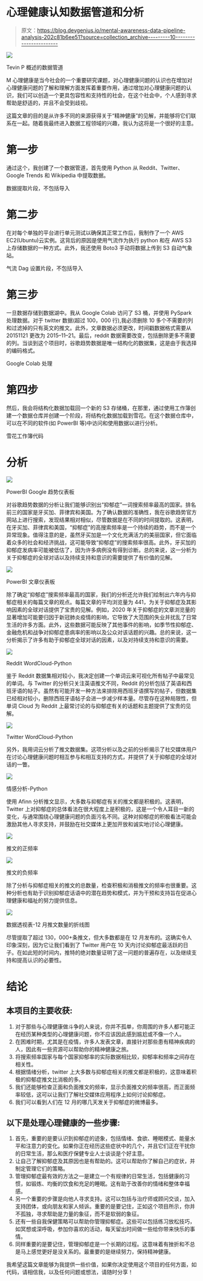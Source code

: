 # 心理健康认知数据管道和分析

> 原文：<https://blog.devgenius.io/mental-awareness-data-pipeline-analysis-202c81b6ee51?source=collection_archive---------10----------------------->

![](img/8e7c3e89440d0ac17864b5d5ed72e43e.png)

Tevin P 概述的数据管道

M 心理健康是当今社会的一个重要研究课题，对心理健康问题的认识也在增加对心理健康问题的了解和理解方面发挥着重要作用，通过增加对心理健康问题的认识，我们可以创造一个更具包容性和支持性的社会，在这个社会中，个人感到寻求帮助是舒适的，并且不会受到歧视。

这篇文章的目的是从许多不同的来源获得关于“精神健康”的见解，并能够将它们联系在一起。随着我最终进入数据工程领域的兴趣，我认为这将是一个很好的主意。

# 第一步

通过这个，我创建了一个数据管道，首先使用 Python 从 Reddit、Twitter、Google Trends 和 Wikipedia 中提取数据。

数据提取片段，不包括导入

# 第二步

在对每个单独的平台进行单元测试以确保其正常工作后，我制作了一个 AWS EC2(Ubuntu)云实例。这背后的原因是使用气流作为执行 python 和在 AWS S3 上存储数据的一种方式。此外，我还使用 Boto3 手动将数据上传到 S3 自动气象站。

气流 Dag 设置片段，不包括导入

# 第三步

一旦数据存储到数据湖中。我从 Google Colab 访问了 S3 桶，并使用 PySpark 处理数据。对于 twitter 数据(超过 100，000 行),我必须删除 10 多个不需要的列和过滤掉的只有英文的推文。此外，文章数据必须更改，时间戳数据格式需要从 20151121 更改为 2015–11–21。最后，reddit 数据需要改变，包括删除更多不需要的列。当谈到这个项目时，谷歌趋势数据是唯一结构化的数据集，这是由于我选择的编码格式。

Google Colab 处理

# **第四步**

然后，我会将结构化数据加载回一个新的 S3 存储桶，在那里，通过使用工作簿创建一个数据仓库并创建一个阶段，将结构化数据加载到雪花。在这个数据仓库中，可以在不同的软件(如 PowerBI 等)中访问和使用数据以进行分析。

雪花工作簿代码

# 分析

![](img/572f08066ae7401a0a3094b0af71b86c.png)

PowerBI Google 趋势仪表板

对谷歌趋势数据的分析让我们能够识别出“抑郁症”一词搜索频率最高的国家。排名前三的国家是牙买加、菲律宾和美国。为了确认数据的准确性，我在谷歌趋势官方网站上进行搜索，发现结果相对相似，尽管数据是在不同的时间提取的。这表明，在牙买加、菲律宾和美国，“抑郁症”的高搜索频率是一个持续的趋势，而不是一个异常现象。值得注意的是，虽然牙买加是一个文化充满活力的美丽国家，但它面临着众多的社会和经济挑战，这可能导致“抑郁症”的搜索频率很高。此外，牙买加的抑郁症发病率可能被低估了，因为许多病例没有得到诊断。总的来说，这一分析为关于抑郁症的全球对话以及持续支持和意识的需要提供了有价值的见解。

![](img/a3ff81bb7a40f52367bea8c5343965bb.png)

PowerBI 文章仪表板

除了确定“抑郁症”搜索频率最高的国家，我们的分析还允许我们绘制出六年内与抑郁症相关的每篇文章的观点。每篇文章的平均浏览量为 441，为关于抑郁症及其影响因素的全球对话提供了宝贵的见解。例如，2020 年关于抑郁症的文章浏览量的显著增加可能要归因于新冠肺炎疫情的影响，它导致了大范围的失业并扰乱了日常生活的许多方面。此外，这些数据可能反映了其他事件的影响，如季节性抑郁症、金融危机和战争对抑郁症患病率的影响以及公众对该话题的兴趣。总的来说，这一分析揭示了许多有助于抑郁症全球对话的因素，以及对持续支持和意识的需要。

![](img/abc950c8f50d6cf866e110a85e3b8340.png)

Reddit WordCloud-Python

鉴于 Reddit 数据集相对较小，我决定创建一个单词云来可视化所有帖子中最常见的单词。与 Twitter 的分析只关注英语推文不同，Reddit 的分析包括了英语和西班牙语的帖子。虽然有可能开发一种方法来排除用西班牙语撰写的帖子，但数据集已经相对较小，删除西班牙语帖子会进一步减少样本量。尽管存在这种局限性，但单词 Cloud 为 Reddit 上最常讨论的与抑郁症有关的话题和主题提供了宝贵的见解。

![](img/97cf356d165666129fceffbe8eea08af.png)

Twitter WordCloud-Python

另外，我用词云分析了推文数据集。这项分析以及之前的分析揭示了社交媒体用户在讨论心理健康问题时相互参与和相互支持的方式，并提供了关于抑郁症的全球对话的一瞥。

![](img/60bf74a1bacbf6cdbc19d4494ad1ec18.png)

情感分析-Python

使用 Afinn 分析推文显示，大多数与抑郁症有关的推文都是积极的。这表明，Twitter 上对抑郁症的总体看法在很大程度上是积极的，这是一个令人耳目一新的变化，与通常围绕心理健康问题的负面污名不同。这种对抑郁症的积极看法可能会激励其他人寻求支持，并鼓励在社交媒体上更加开放和诚实地讨论心理健康。

![](img/c1629dea57a3ca847d52160568b10866.png)

推文的正频率

![](img/3c03baa48cf1cd6770331573cf76ba21.png)

推文的负频率

除了分析与抑郁症相关的推文的总数量，检查积极和消极推文的频率也很重要。这种分析也有助于识别抑郁症话语中的潜在趋势和模式，并为干预和支持旨在促进心理健康和福祉的努力提供信息。

![](img/117bf12f889fc257eccd76929043448f.png)

数据透视表-12 月推文数量的折线图

尽管提取了超过 130，000+条推文，但大多数都是在 12 月发布的。这确实令人印象深刻，因为它让我们看到了 Twitter 用户在 10 天内讨论抑郁症最活跃的日子。在如此短的时间内，推特的绝对数量证明了这一问题的普遍存在，以及继续支持和提高认识的必要性。

# 结论

## 本项目的主要收获:

1.  对于那些与心理健康做斗争的人来说，你并不孤单，你周围的许多人都可能正在经历某种类型的心理健康问题，你不应该因此感到尴尬或不像一个人。
2.  在困难时期，尤其是在疫情，许多人发表文章，直接针对那些患有精神疾病的人，因此有一些资源可以帮助你的精神健康之旅。
3.  将搜索频率国家与每个国家抑郁率的实际数据相比较，抑郁率和频率之间存在相关性。
4.  根据情绪分析，twitter 上大多数与抑郁症相关的推文都是积极的，这意味着积极的抑郁症推文比消极的多。
5.  我们还能够检查正面和负面推文的频率，显示负面推文的频率很高，而正面频率较低，这可以让我们了解社交媒体应用程序上如何讨论抑郁症。
6.  我们可以看到人们在 12 月的哪几天发关于抑郁症的微博最多。

## 以下是处理心理健康的一些步骤:

1.  首先，重要的是要认识到抑郁症的迹象，包括情绪、食欲、睡眠模式、能量水平和注意力的变化。如果你正在经历这些症状中的几个，并且它们正在干扰你的日常生活，那么和医疗保健专业人士谈谈是个好主意。
2.  让自己了解抑郁症及其原因也是有帮助的。这可以帮助你了解自己的症状，并制定管理它们的策略。
3.  管理抑郁症最有效的方法之一是建立一个有规律的日常生活，包括健康的习惯，如锻炼、均衡的饮食和充足的睡眠。这有助于改善你的情绪和整体幸福感。
4.  另一个重要的步骤是向他人寻求支持。这可以包括与治疗师或顾问交谈，加入支持团体，或向朋友和家人倾诉。重要的是要记住，正如这个项目所示，你并不孤独，寻求帮助是力量的象征，而不是软弱的象征。
5.  还有一些自我保健策略可以帮助你管理抑郁症。这些可以包括练习放松技巧，如冥想或深呼吸，参加你喜欢的活动，每天留出时间做一些给你带来快乐的事情。
6.  同样重要的是要记住，管理抑郁症是一个长期的过程。这意味着有挫折和不总是马上感觉更好是没关系的。最重要的是继续努力，保持精神健康。

我希望这篇文章能够为我提供一些价值，如果你决定使用这个项目的任何方面，如代码，请相信我，以及任何问题或想法，请随时分享！